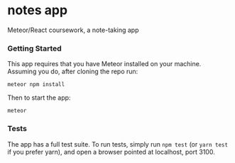 # notes app

Meteor/React coursework, a note-taking app

### Getting Started

This app requires that you have Meteor installed on your machine. Assuming you do, after cloning the repo run:

```
meteor npm install
```

Then to start the app:

```
meteor
```


### Tests

The app has a full test suite. To run tests, simply run `npm test` (or `yarn test` if you prefer yarn), and open a browser pointed at localhost, port 3100.
